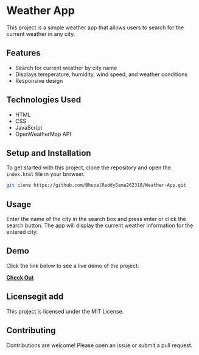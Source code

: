# Weather App

This project is a simple weather app that allows users to search for the current weather in any city.

## Features

- Search for current weather by city name
- Displays temperature, humidity, wind speed, and weather conditions
- Responsive design

## Technologies Used

- HTML
- CSS
- JavaScript
- OpenWeatherMap API

## Setup and Installation

To get started with this project, clone the repository and open the `index.html` file in your browser.

```bash
git clone https://github.com/BhupalReddySama262318/Weather-App.git
```

## Usage

Enter the name of the city in the search box and press enter or click the search button. The app will display the current weather information for the entered city.

## Demo

Click the link below to see a live demo of the project:

[**Check Out**](https://bhupalreddysama262318.github.io/Weather-App/)

## Licensegit add <resolved-file>

This project is licensed under the MIT License.

## Contributing

Contributions are welcome! Please open an issue or submit a pull request.
